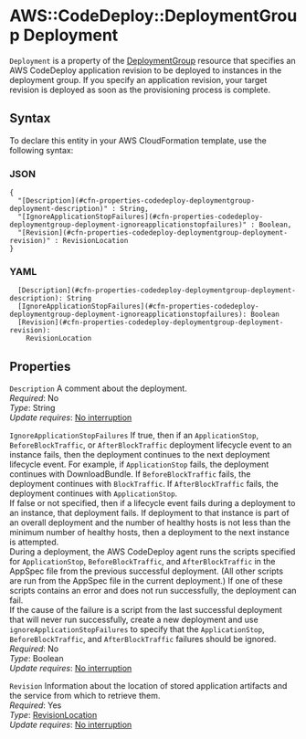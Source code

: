 # AWS::CodeDeploy::DeploymentGroup Deployment<a name="aws-properties-codedeploy-deploymentgroup-deployment"></a>

 `Deployment` is a property of the [DeploymentGroup](https://docs.aws.amazon.com/AWSCloudFormation/latest/UserGuide/aws-resource-codedeploy-deploymentgroup.html) resource that specifies an AWS CodeDeploy application revision to be deployed to instances in the deployment group\. If you specify an application revision, your target revision is deployed as soon as the provisioning process is complete\. 

## Syntax<a name="aws-properties-codedeploy-deploymentgroup-deployment-syntax"></a>

To declare this entity in your AWS CloudFormation template, use the following syntax:

### JSON<a name="aws-properties-codedeploy-deploymentgroup-deployment-syntax.json"></a>

```
{
  "[Description](#cfn-properties-codedeploy-deploymentgroup-deployment-description)" : String,
  "[IgnoreApplicationStopFailures](#cfn-properties-codedeploy-deploymentgroup-deployment-ignoreapplicationstopfailures)" : Boolean,
  "[Revision](#cfn-properties-codedeploy-deploymentgroup-deployment-revision)" : RevisionLocation
}
```

### YAML<a name="aws-properties-codedeploy-deploymentgroup-deployment-syntax.yaml"></a>

```
  [Description](#cfn-properties-codedeploy-deploymentgroup-deployment-description): String
  [IgnoreApplicationStopFailures](#cfn-properties-codedeploy-deploymentgroup-deployment-ignoreapplicationstopfailures): Boolean
  [Revision](#cfn-properties-codedeploy-deploymentgroup-deployment-revision): 
    RevisionLocation
```

## Properties<a name="aws-properties-codedeploy-deploymentgroup-deployment-properties"></a>

`Description`  <a name="cfn-properties-codedeploy-deploymentgroup-deployment-description"></a>
A comment about the deployment\.  
*Required*: No  
*Type*: String  
*Update requires*: [No interruption](https://docs.aws.amazon.com/AWSCloudFormation/latest/UserGuide/using-cfn-updating-stacks-update-behaviors.html#update-no-interrupt)

`IgnoreApplicationStopFailures`  <a name="cfn-properties-codedeploy-deploymentgroup-deployment-ignoreapplicationstopfailures"></a>
 If true, then if an `ApplicationStop`, `BeforeBlockTraffic`, or `AfterBlockTraffic` deployment lifecycle event to an instance fails, then the deployment continues to the next deployment lifecycle event\. For example, if `ApplicationStop` fails, the deployment continues with DownloadBundle\. If `BeforeBlockTraffic` fails, the deployment continues with `BlockTraffic`\. If `AfterBlockTraffic` fails, the deployment continues with `ApplicationStop`\.   
 If false or not specified, then if a lifecycle event fails during a deployment to an instance, that deployment fails\. If deployment to that instance is part of an overall deployment and the number of healthy hosts is not less than the minimum number of healthy hosts, then a deployment to the next instance is attempted\.   
 During a deployment, the AWS CodeDeploy agent runs the scripts specified for `ApplicationStop`, `BeforeBlockTraffic`, and `AfterBlockTraffic` in the AppSpec file from the previous successful deployment\. \(All other scripts are run from the AppSpec file in the current deployment\.\) If one of these scripts contains an error and does not run successfully, the deployment can fail\.   
 If the cause of the failure is a script from the last successful deployment that will never run successfully, create a new deployment and use `ignoreApplicationStopFailures` to specify that the `ApplicationStop`, `BeforeBlockTraffic`, and `AfterBlockTraffic` failures should be ignored\.   
*Required*: No  
*Type*: Boolean  
*Update requires*: [No interruption](https://docs.aws.amazon.com/AWSCloudFormation/latest/UserGuide/using-cfn-updating-stacks-update-behaviors.html#update-no-interrupt)

`Revision`  <a name="cfn-properties-codedeploy-deploymentgroup-deployment-revision"></a>
Information about the location of stored application artifacts and the service from which to retrieve them\.  
*Required*: Yes  
*Type*: [RevisionLocation](aws-properties-codedeploy-deploymentgroup-deployment-revision.md)  
*Update requires*: [No interruption](https://docs.aws.amazon.com/AWSCloudFormation/latest/UserGuide/using-cfn-updating-stacks-update-behaviors.html#update-no-interrupt)